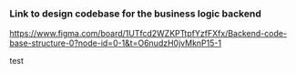 ### Link to design codebase for the business logic backend

https://www.figma.com/board/1UTfcd2WZKPTtpfYzfFXfx/Backend-code-base-structure-0?node-id=0-1&t=O6nudzH0jvMknP15-1

test
